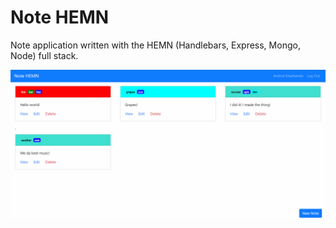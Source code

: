# Note HEMN

Note application written with the HEMN (Handlebars, Express, Mongo, Node) full stack.

![Screenshot](screenshot.png)
